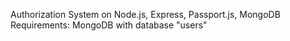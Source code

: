 Authorization System on Node.js, Express, Passport.js, MongoDB
Requirements: MongoDB with database "users"
